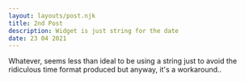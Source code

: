 ```yaml
---
layout: layouts/post.njk
title: 2nd Post
description: Widget is just string for the date
date: 23 04 2021
---
```

Whatever, seems less than ideal to be using a string just to avoid the ridiculous time format produced but anyway, it's a workaround..